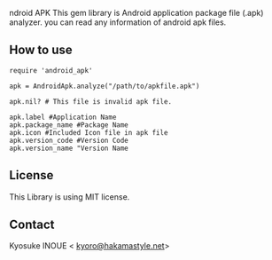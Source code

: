 ndroid APK
This gem library is Android application package file (.apk) analyzer.
you can read any information of android apk files.

## How to use

```
require 'android_apk'

apk = AndroidApk.analyze("/path/to/apkfile.apk")

apk.nil? # This file is invalid apk file.

apk.label #Application Name
apk.package_name #Package Name
apk.icon #Included Icon file in apk file
apk.version_code #Version Code
apk.version_name "Version Name
```

## License
This Library is using MIT license.

## Contact
Kyosuke INOUE < kyoro@hakamastyle.net>
